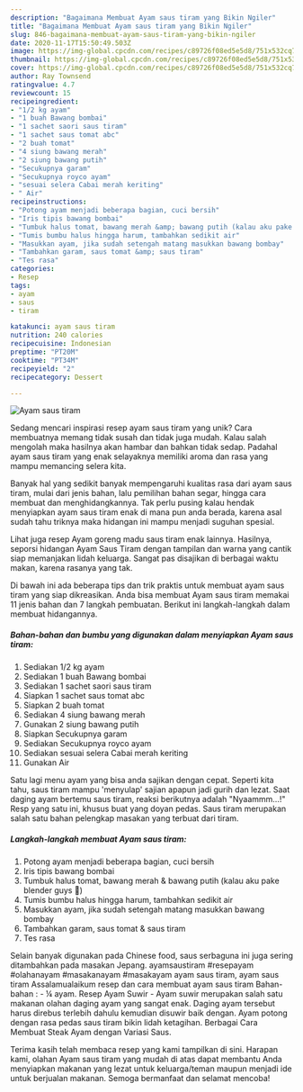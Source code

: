 ```yaml
---
description: "Bagaimana Membuat Ayam saus tiram yang Bikin Ngiler"
title: "Bagaimana Membuat Ayam saus tiram yang Bikin Ngiler"
slug: 846-bagaimana-membuat-ayam-saus-tiram-yang-bikin-ngiler
date: 2020-11-17T15:50:49.503Z
image: https://img-global.cpcdn.com/recipes/c89726f08ed5e5d8/751x532cq70/ayam-saus-tiram-foto-resep-utama.jpg
thumbnail: https://img-global.cpcdn.com/recipes/c89726f08ed5e5d8/751x532cq70/ayam-saus-tiram-foto-resep-utama.jpg
cover: https://img-global.cpcdn.com/recipes/c89726f08ed5e5d8/751x532cq70/ayam-saus-tiram-foto-resep-utama.jpg
author: Ray Townsend
ratingvalue: 4.7
reviewcount: 15
recipeingredient:
- "1/2 kg ayam"
- "1 buah Bawang bombai"
- "1 sachet saori saus tiram"
- "1 sachet saus tomat abc"
- "2 buah tomat"
- "4 siung bawang merah"
- "2 siung bawang putih"
- "Secukupnya garam"
- "Secukupnya royco ayam"
- "sesuai selera Cabai merah keriting"
- " Air"
recipeinstructions:
- "Potong ayam menjadi beberapa bagian, cuci bersih"
- "Iris tipis bawang bombai"
- "Tumbuk halus tomat, bawang merah &amp; bawang putih (kalau aku pake blender guys 🤣)"
- "Tumis bumbu halus hingga harum, tambahkan sedikit air"
- "Masukkan ayam, jika sudah setengah matang masukkan bawang bombay"
- "Tambahkan garam, saus tomat &amp; saus tiram"
- "Tes rasa"
categories:
- Resep
tags:
- ayam
- saus
- tiram

katakunci: ayam saus tiram 
nutrition: 240 calories
recipecuisine: Indonesian
preptime: "PT20M"
cooktime: "PT34M"
recipeyield: "2"
recipecategory: Dessert

---
```



![Ayam saus tiram](https://img-global.cpcdn.com/recipes/c89726f08ed5e5d8/751x532cq70/ayam-saus-tiram-foto-resep-utama.jpg)

Sedang mencari inspirasi resep ayam saus tiram yang unik? Cara membuatnya memang tidak susah dan tidak juga mudah. Kalau salah mengolah maka hasilnya akan hambar dan bahkan tidak sedap. Padahal ayam saus tiram yang enak selayaknya memiliki aroma dan rasa yang mampu memancing selera kita.

Banyak hal yang sedikit banyak mempengaruhi kualitas rasa dari ayam saus tiram, mulai dari jenis bahan, lalu pemilihan bahan segar, hingga cara membuat dan menghidangkannya. Tak perlu pusing kalau hendak menyiapkan ayam saus tiram enak di mana pun anda berada, karena asal sudah tahu triknya maka hidangan ini mampu menjadi suguhan spesial.

Lihat juga resep Ayam goreng madu saus tiram enak lainnya. Hasilnya, seporsi hidangan Ayam Saus Tiram dengan tampilan dan warna yang cantik siap memanjakan lidah keluarga. Sangat pas disajikan di berbagai waktu makan, karena rasanya yang tak.


Di bawah ini ada beberapa tips dan trik praktis untuk membuat ayam saus tiram yang siap dikreasikan. Anda bisa membuat Ayam saus tiram memakai 11 jenis bahan dan 7 langkah pembuatan. Berikut ini langkah-langkah dalam membuat hidangannya.

<!--inarticleads1-->

##### Bahan-bahan dan bumbu yang digunakan dalam menyiapkan Ayam saus tiram:

1. Sediakan 1/2 kg ayam
1. Sediakan 1 buah Bawang bombai
1. Sediakan 1 sachet saori saus tiram
1. Siapkan 1 sachet saus tomat abc
1. Siapkan 2 buah tomat
1. Sediakan 4 siung bawang merah
1. Gunakan 2 siung bawang putih
1. Siapkan Secukupnya garam
1. Sediakan Secukupnya royco ayam
1. Sediakan sesuai selera Cabai merah keriting
1. Gunakan  Air


Satu lagi menu ayam yang bisa anda sajikan dengan cepat. Seperti kita tahu, saus tiram mampu &#39;menyulap&#39; sajian apapun jadi gurih dan lezat. Saat daging ayam bertemu saus tiram, reaksi berikutnya adalah &#34;Nyaammm…!&#34; Resp yang satu ini, khusus buat yang doyan pedas. Saus tiram merupakan salah satu bahan pelengkap masakan yang terbuat dari tiram. 

<!--inarticleads2-->

##### Langkah-langkah membuat Ayam saus tiram:

1. Potong ayam menjadi beberapa bagian, cuci bersih
1. Iris tipis bawang bombai
1. Tumbuk halus tomat, bawang merah &amp; bawang putih (kalau aku pake blender guys 🤣)
1. Tumis bumbu halus hingga harum, tambahkan sedikit air
1. Masukkan ayam, jika sudah setengah matang masukkan bawang bombay
1. Tambahkan garam, saus tomat &amp; saus tiram
1. Tes rasa


Selain banyak digunakan pada Chinese food, saus serbaguna ini juga sering ditambahkan pada masakan Jepang. ayamsaustiram #resepayam #olahanayam #masakanayam #masakayam ayam saus tiram, ayam saus tiram Assalamualaikum resep dan cara membuat ayam saus tiram Bahan-bahan : - ¼ ayam. Resep Ayam Suwir - Ayam suwir merupakan salah satu makanan olahan daging ayam yang sangat enak. Daging ayam tersebut harus direbus terlebih dahulu kemudian disuwir baik dengan. Ayam potong dengan rasa pedas saus tiram bikin lidah ketagihan. Berbagai Cara Membuat Steak Ayam dengan Variasi Saus. 

Terima kasih telah membaca resep yang kami tampilkan di sini. Harapan kami, olahan Ayam saus tiram yang mudah di atas dapat membantu Anda menyiapkan makanan yang lezat untuk keluarga/teman maupun menjadi ide untuk berjualan makanan. Semoga bermanfaat dan selamat mencoba!
